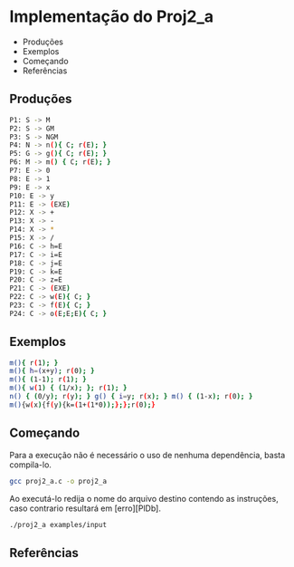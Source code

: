 # Implementação do Proj2_a

- Produções
- Exemplos
- Começando
- Referências

## Produções

```sh
P1: S -> M
P2: S -> GM
P3: S -> NGM
P4: N -> n(){ C; r(E); }
P5: G -> g(){ C; r(E); }
P6: M -> m() { C; r(E); }
P7: E -> 0
P8: E -> 1
P9: E -> x
P10: E -> y
P11: E -> (EXE)
P12: X -> +
P13: X -> -
P14: X -> *
P15: X -> /
P16: C -> h=E
P17: C -> i=E
P18: C -> j=E
P19: C -> k=E
P20: C -> z=E
P21: C -> (EXE)
P22: C -> w(E){ C; }
P23: C -> f(E){ C; }
P24: C -> o(E;E;E){ C; }
```

## Exemplos

```sh
m(){ r(1); }
m(){ h=(x+y); r(0); }
m(){ (1-1); r(1); }
m(){ w(1) { (1/x); }; r(1); }
n() { (0/y); r(y); } g() { i=y; r(x); } m() { (1-x); r(0); }
m(){w(x){f(y){k=(1+(1*0));};};r(0);}
```

## Começando

Para a execução não é necessário o uso de nenhuma dependência, basta compila-lo.

```sh
gcc proj2_a.c -o proj2_a
```

Ao executá-lo redija o nome do arquivo destino contendo as instruções, caso contrario resultará em [erro][PlDb].

```sh
./proj2_a examples/input
```

## Referências